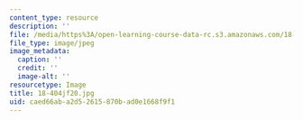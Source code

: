 ```yaml
---
content_type: resource
description: ''
file: /media/https%3A/open-learning-course-data-rc.s3.amazonaws.com/18-404j-theory-of-computation-fall-2020/caed66aba2d52615870bad0e1668f9f1_18-404jf20.jpg
file_type: image/jpeg
image_metadata:
  caption: ''
  credit: ''
  image-alt: ''
resourcetype: Image
title: 18-404jf20.jpg
uid: caed66ab-a2d5-2615-870b-ad0e1668f9f1
---
```

